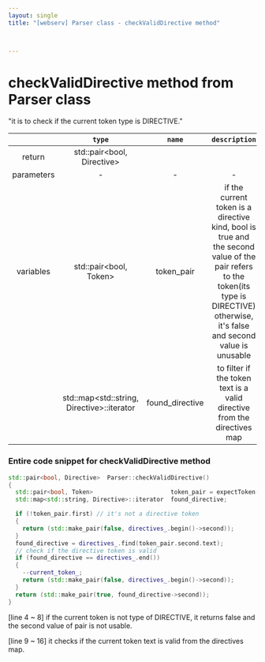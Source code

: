 ```yaml
---
layout: single
title: "[webserv] Parser class - checkValidDirective method"



---
```


# checkValidDirective method from Parser class

"it is to check if the current token type is DIRECTIVE."

|            |                   `type`                   |     `name`      |                        `description`                         |
| :--------: | :----------------------------------------: | :-------------: | :----------------------------------------------------------: |
|   return   |         std::pair<bool, Directive>         |                 |                                                              |
| parameters |                     -                      |        -        |                              -                               |
| variables  |          std::pair\<bool, Token>           |   token_pair    | if the current token is a directive kind, bool is true and the second value of the pair refers to the token(its type is DIRECTIVE)<br />otherwise, it's false and second value is unusable |
|            | std::map<std::string, Directive>::iterator | found_directive | to filter if the token text is a valid directive from the directives map |



### Entire code snippet for checkValidDirective method

```c++
std::pair<bool, Directive>	Parser::checkValidDirective()
{
  std::pair<bool, Token>                      token_pair = expectToken(DIRECTIVE);
  std::map<std::string, Directive>::iterator  found_directive;

  if (!token_pair.first) // it's not a directive token
  {
    return (std::make_pair(false, directives_.begin()->second)); 
  }
  found_directive = directives_.find(token_pair.second.text);
  // check if the directive token is valid
  if (found_directive == directives_.end())
  {
    --current_token_;
    return (std::make_pair(false, directives_.begin()->second)); 
  }
  return (std::make_pair(true, found_directive->second)); 
}
```

[line 4 ~ 8]  if the current token is not type of DIRECTIVE, it returns false and the second value of pair is not usable.

[line 9 ~ 16]  it checks if the current token text is valid from the directives map.
